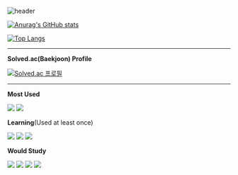 ![header](https://capsule-render.vercel.app/api?type=waving&color=auto&height=300&section=header&text=Seung_Ho&fontSize=90)

[![Anurag's GitHub stats](https://github-readme-stats.vercel.app/api?username=slatnrh&show_icons=true&theme=dracula)](https://github.com/anuraghazra/github-readme-stats)

[![Top Langs](https://github-readme-stats.vercel.app/api/top-langs/?username=slatnrh&layout=compact&theme=radical)](https://github.com/anuraghazra/github-readme-stats)

---
**Solved.ac(Baekjoon) Profile**

[![Solved.ac 프로필](https://mazassumnida.wtf/api/v2/generate_badge?boj=slatnrh)](https://solved.ac/slatnrh)

---

**Most Used**

<a target="_blank"><img src="https://img.shields.io/badge/C-A8B9CC?style=flat-square&logo=C&logoColor=white"/></a>
<a target="_blank"><img src="https://img.shields.io/badge/Python-yellow?style=flat-square&logo=python&logoColor=white"/></a>


**Learning**(Used at least once)

<a target="_blank"><img src="https://img.shields.io/badge/nodeJS-darkgreen?style=flat-square&logo=node.js&logoColor=white"/></a>
<a target="_blank"><img src="https://img.shields.io/badge/Express-black?style=flat-square&logo=express&logoColor=white"/></a>
<a target="_blank"><img src="https://img.shields.io/badge/JavaScript-F7DF1E?style=flat-square&logo=javascript&logoColor=black"/></a>


**Would Study**

<a target="_blank"><img src="https://img.shields.io/badge/HTML-red?style=flat-square&logo=html5&logoColor=white"/></a>
<a target="_blank"><img src="https://img.shields.io/badge/CSS3-blue?style=flat-square&logo=css3&logoColor=white"/></a>
<a target="_blank"><img src="https://img.shields.io/badge/TypeScript-blue?style=flat-square&logo=typescript&logoColor=white"/></a>
<a target="_blank"><img src="https://img.shields.io/badge/mongoDB-white?style=flat-square&logo=MongoDB&logoColor=darkgreen"/></a>



<!-- <a target="_blank"><img src="https://img.shields.io/badge/C/C++-blue?style=flat-square&logo=C%2b%2b&logoColor=white"/></a> -->
